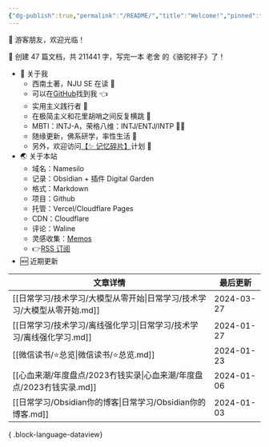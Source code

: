 ```yaml
---
{"dg-publish":true,"permalink":"/README/","title":"Welcome!","pinned":true,"tags":["home","gardenEntry","gardenEntry"],"noteIcon":"1","created":"2023-07-14T17:22:00.770+08:00","updated":"2024-03-11T19:52:14.486+08:00"}
---
```


👋 游客朋友，欢迎光临！

<p><span>👏 创建 47 篇文档，共 211441 字，写完一本 老舍 的《骆驼祥子》了！</span></p>

- 🤔 关于我
  - 西南土著，NJU SE 在读 📖
  - 可以在[GitHub](https://github.com/XR-Y)找到我 👈
  - 实用主义践行者 🙌
  - 在极简主义和花里胡哨之间反复横跳 🤹
  - MBTI：INTJ-A，荣格八维：INTJ/ENTJ/INTP 🙋‍♂️
  - 随缘更新，佛系研学，率性生活 🎉
  - 另外，欢迎访问[【✨ 记忆碎片】](https://memos.xryu.top)计划 👀
- 🌏 关于本站
  - 域名：Namesilo
  - 记录：Obsidian + 插件 Digital Garden
  - 格式：Markdown
  - 项目：Github
  - 托管：Vercel/Cloudflare Pages
  - CDN：Cloudflare
  - 评论：Waline
  - 灵感收集：[Memos](https://usememos.com/)
  - 👉[RSS 订阅](https://xryu.top/feed.xml)
- 🆕 近期更新

| 文章详情                                             | 最后更新       |
| ------------------------------------------------ | ---------- |
| [[日常学习/技术学习/大模型从零开始\|日常学习/技术学习/大模型从零开始.md]]   | 2024-03-27 |
| [[日常学习/技术学习/离线强化学习\|日常学习/技术学习/离线强化学习.md]]     | 2024-01-27 |
| [[微信读书/⭐总览\|微信读书/⭐总览.md]]                     | 2024-01-23 |
| [[心血来潮/年度盘点/2023冇钱实录\|心血来潮/年度盘点/2023冇钱实录.md]] | 2024-01-06 |
| [[日常学习/Obsidian你的博客\|日常学习/Obsidian你的博客.md]]   | 2024-01-03 |

{ .block-language-dataview}
